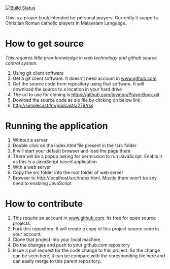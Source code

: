 [![Build Status](https://travis-ci.org/joymon/PrayerBook.svg)](https://travis-ci.org/joymon/PrayerBook)

This is a prayer book intended for personal prayers. Currently it supports Christian Roman catholic prayers in Malayalam Language.

# How to get source

*This requires little prior knowledge in web technology and github source control system.*

1. Using git client software
 1. Get a git client software. It doesn't need account in www.github.com
 2. Get the source code from repository using that software. It will download the source to a location in your hard drive
  1. The url to use for cloning is https://github.com/joymon/PrayerBook.git  
2. Dowload the source code as zip file by clicking on below link.
 1. http://simplecast.fm/podcasts/279/rss

# Running the application

1. Without a server
 1. Double click on the index.html file present in the \src folder
 2. It will start your default browser and load the page there
 3. There will be a popup asking for permission to run JavaScript. Enable it as this is a JavaScript based application.
2. With a web server 
 1. Copy the src folder into the root folder of web server
 2. Browser to http://localhost/src/index.html. Mostly there won't be any need to enabling JavaScript

# How to contribute 
1. This require an account in www.github.com. Its free for open source projects.
2. Fork this repository. It will create a copy of this project source code in your account.
3. Clone that project into your local machine.
4. Do the changes and push to your github.com repository
5. Issue a pull request for the code change to this project. So the change can be seen here, it can be compare with the coresponding file here and can easily merge to this parent repository.
 
 
